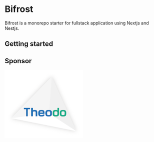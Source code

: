 # Bifrost

Bifrost is a monorepo starter for fullstack application using Nextjs and Nestjs.

## Getting started

## Sponsor

[![Theodo](./docs/assets/Logo-theodo.png)](https://www.theodo.fr/)
